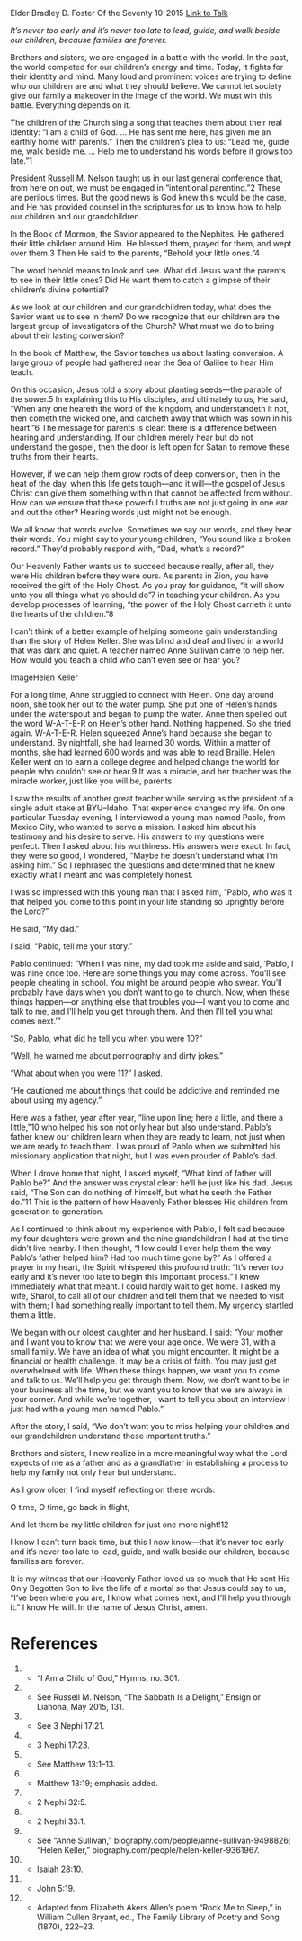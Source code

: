 Elder Bradley D. Foster
Of the Seventy
10-2015
[Link to Talk](https://www.churchofjesuschrist.org/study/general-conference/2015/10/its-never-too-early-and-its-never-too-late?lang=eng)

_It’s never too early and it’s never too late to lead, guide, and walk beside our children, because families are forever._

Brothers and sisters, we are engaged in a battle with the world. In the past, the world competed for our children’s energy and time. Today, it fights for their identity and mind. Many loud and prominent voices are trying to define who our children are and what they should believe. We cannot let society give our family a makeover in the image of the world. We must win this battle. Everything depends on it.

The children of the Church sing a song that teaches them about their real identity: “I am a child of God. … He has sent me here, has given me an earthly home with parents.” Then the children’s plea to us: “Lead me, guide me, walk beside me. … Help me to understand his words before it grows too late.”1

President Russell M. Nelson taught us in our last general conference that, from here on out, we must be engaged in “intentional parenting.”2 These are perilous times. But the good news is God knew this would be the case, and He has provided counsel in the scriptures for us to know how to help our children and our grandchildren.



In the Book of Mormon, the Savior appeared to the Nephites. He gathered their little children around Him. He blessed them, prayed for them, and wept over them.3 Then He said to the parents, “Behold your little ones.”4

The word behold means to look and see. What did Jesus want the parents to see in their little ones? Did He want them to catch a glimpse of their children’s divine potential?



As we look at our children and our grandchildren today, what does the Savior want us to see in them? Do we recognize that our children are the largest group of investigators of the Church? What must we do to bring about their lasting conversion?

In the book of Matthew, the Savior teaches us about lasting conversion. A large group of people had gathered near the Sea of Galilee to hear Him teach.

On this occasion, Jesus told a story about planting seeds—the parable of the sower.5 In explaining this to His disciples, and ultimately to us, He said, “When any one heareth the word of the kingdom, and understandeth it not, then cometh the wicked one, and catcheth away that which was sown in his heart.”6 The message for parents is clear: there is a difference between hearing and understanding. If our children merely hear but do not understand the gospel, then the door is left open for Satan to remove these truths from their hearts.

However, if we can help them grow roots of deep conversion, then in the heat of the day, when this life gets tough—and it will—the gospel of Jesus Christ can give them something within that cannot be affected from without. How can we ensure that these powerful truths are not just going in one ear and out the other? Hearing words just might not be enough.

We all know that words evolve. Sometimes we say our words, and they hear their words. You might say to your young children, “You sound like a broken record.” They’d probably respond with, “Dad, what’s a record?”

Our Heavenly Father wants us to succeed because really, after all, they were His children before they were ours. As parents in Zion, you have received the gift of the Holy Ghost. As you pray for guidance, “it will show unto you all things what ye should do”7 in teaching your children. As you develop processes of learning, “the power of the Holy Ghost carrieth it unto the hearts of the children.”8

I can’t think of a better example of helping someone gain understanding than the story of Helen Keller. She was blind and deaf and lived in a world that was dark and quiet. A teacher named Anne Sullivan came to help her. How would you teach a child who can’t even see or hear you?

  ImageHelen Keller

For a long time, Anne struggled to connect with Helen. One day around noon, she took her out to the water pump. She put one of Helen’s hands under the waterspout and began to pump the water. Anne then spelled out the word W-A-T-E-R on Helen’s other hand. Nothing happened. So she tried again. W-A-T-E-R. Helen squeezed Anne’s hand because she began to understand. By nightfall, she had learned 30 words. Within a matter of months, she had learned 600 words and was able to read Braille. Helen Keller went on to earn a college degree and helped change the world for people who couldn’t see or hear.9 It was a miracle, and her teacher was the miracle worker, just like you will be, parents.

I saw the results of another great teacher while serving as the president of a single adult stake at BYU–Idaho. That experience changed my life. On one particular Tuesday evening, I interviewed a young man named Pablo, from Mexico City, who wanted to serve a mission. I asked him about his testimony and his desire to serve. His answers to my questions were perfect. Then I asked about his worthiness. His answers were exact. In fact, they were so good, I wondered, “Maybe he doesn’t understand what I’m asking him.” So I rephrased the questions and determined that he knew exactly what I meant and was completely honest.

I was so impressed with this young man that I asked him, “Pablo, who was it that helped you come to this point in your life standing so uprightly before the Lord?”

He said, “My dad.”

I said, “Pablo, tell me your story.”

Pablo continued: “When I was nine, my dad took me aside and said, ‘Pablo, I was nine once too. Here are some things you may come across. You’ll see people cheating in school. You might be around people who swear. You’ll probably have days when you don’t want to go to church. Now, when these things happen—or anything else that troubles you—I want you to come and talk to me, and I’ll help you get through them. And then I’ll tell you what comes next.’”

“So, Pablo, what did he tell you when you were 10?”

“Well, he warned me about pornography and dirty jokes.”

“What about when you were 11?” I asked.

“He cautioned me about things that could be addictive and reminded me about using my agency.”

Here was a father, year after year, “line upon line; here a little, and there a little,”10 who helped his son not only hear but also understand. Pablo’s father knew our children learn when they are ready to learn, not just when we are ready to teach them. I was proud of Pablo when we submitted his missionary application that night, but I was even prouder of Pablo’s dad.

When I drove home that night, I asked myself, “What kind of father will Pablo be?” And the answer was crystal clear: he’ll be just like his dad. Jesus said, “The Son can do nothing of himself, but what he seeth the Father do.”11 This is the pattern of how Heavenly Father blesses His children from generation to generation.

As I continued to think about my experience with Pablo, I felt sad because my four daughters were grown and the nine grandchildren I had at the time didn’t live nearby. I then thought, “How could I ever help them the way Pablo’s father helped him? Had too much time gone by?” As I offered a prayer in my heart, the Spirit whispered this profound truth: “It’s never too early and it’s never too late to begin this important process.” I knew immediately what that meant. I could hardly wait to get home. I asked my wife, Sharol, to call all of our children and tell them that we needed to visit with them; I had something really important to tell them. My urgency startled them a little.

We began with our oldest daughter and her husband. I said: “Your mother and I want you to know that we were your age once. We were 31, with a small family. We have an idea of what you might encounter. It might be a financial or health challenge. It may be a crisis of faith. You may just get overwhelmed with life. When these things happen, we want you to come and talk to us. We’ll help you get through them. Now, we don’t want to be in your business all the time, but we want you to know that we are always in your corner. And while we’re together, I want to tell you about an interview I just had with a young man named Pablo.”

After the story, I said, “We don’t want you to miss helping your children and our grandchildren understand these important truths.”

Brothers and sisters, I now realize in a more meaningful way what the Lord expects of me as a father and as a grandfather in establishing a process to help my family not only hear but understand.

As I grow older, I find myself reflecting on these words:





O time, O time, go back in flight,

And let them be my little children for just one more night!12





I know I can’t turn back time, but this I now know—that it’s never too early and it’s never too late to lead, guide, and walk beside our children, because families are forever.

It is my witness that our Heavenly Father loved us so much that He sent His Only Begotten Son to live the life of a mortal so that Jesus could say to us, “I’ve been where you are, I know what comes next, and I’ll help you through it.” I know He will. In the name of Jesus Christ, amen.

# References
1. - “I Am a Child of God,” Hymns, no. 301.
2. - See Russell M. Nelson, “The Sabbath Is a Delight,” Ensign or Liahona, May 2015, 131.
3. - See 3 Nephi 17:21.
4. - 3 Nephi 17:23.
5. - See Matthew 13:1–13.
6. - Matthew 13:19; emphasis added.
7. - 2 Nephi 32:5.
8. - 2 Nephi 33:1.
9. - See “Anne Sullivan,” biography.com/people/anne-sullivan-9498826; “Helen Keller,” biography.com/people/helen-keller-9361967.
10. - Isaiah 28:10.
11. - John 5:19.
12. - Adapted from Elizabeth Akers Allen’s poem “Rock Me to Sleep,” in William Cullen Bryant, ed., The Family Library of Poetry and Song (1870), 222–23.